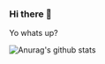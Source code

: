 ### Hi there 👋

Yo whats up?

![Anurag's github stats](https://github-readme-stats.vercel.app/api?username=xhanalexander&show_icons=true&theme=tokyonight)
